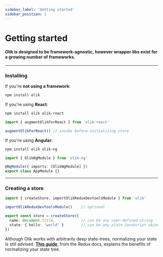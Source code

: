 ```yaml
---
sidebar_label: 'Getting started'
sidebar_position: 1
---
```


# Getting started

#### Olik is designed to be framework-agnostic, however wrapper libs exist for a growing number of frameworks.

---

### Installing

If you're **not using a framework**:

```bash
npm install olik
```

If you're using **React**:

```bash
npm install olik olik-react
```
```ts
import { augmentOlikForReact } from 'olik-react'

augmentOlikForReact() // invoke before initializing store
```

If you're using **Angular**:

```bash
npm install olik olik-ng
```
```ts
import { OlikNgModule } from 'olik-ng'

@NgModule({ imports: [OlikNgModule] })
export class AppModule {}
```
---

### Creating a store
```ts
import { createStore, importOlikReduxDevtoolsModule } from 'olik'

importOlikReduxDevtoolsModule()    // optional

export const store = createStore({
  name: document.title,            // can be any user-defined string
  state: { hello: 'world' }        // can be any plain Javascript object
})
```

Although Olik works with arbitrarily deep state-trees, normalizing your state is still advised.
[**This guide**](https://redux.js.org/recipes/structuring-reducers/normalizing-state-shape), from the Redux docs, explains the benefits of normalizing your state tree.

